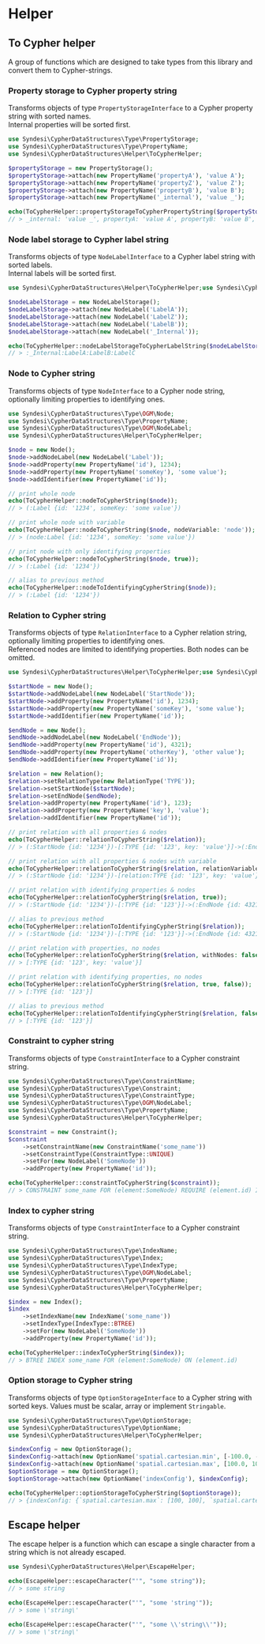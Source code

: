 # Helper

## To Cypher helper

A group of functions which are designed to take types from this library and convert them to Cypher-strings.

### Property storage to Cypher property string

Transforms objects of type `PropertyStorageInterface` to a Cypher property string with sorted names.  
Internal properties will be sorted first.

```php
use Syndesi\CypherDataStructures\Type\PropertyStorage;
use Syndesi\CypherDataStructures\Type\PropertyName;
use Syndesi\CypherDataStructures\Helper\ToCypherHelper;

$propertyStorage = new PropertyStorage();
$propertyStorage->attach(new PropertyName('propertyA'), 'value A');
$propertyStorage->attach(new PropertyName('propertyZ'), 'value Z');
$propertyStorage->attach(new PropertyName('propertyB'), 'value B');
$propertyStorage->attach(new PropertyName('_internal'), 'value _');

echo(ToCypherHelper::propertyStorageToCypherPropertyString($propertyStorage));
// > _internal: 'value _', propertyA: 'value A', propertyB: 'value B', propertyZ: 'value Z'
```

### Node label storage to Cypher label string

Transforms objects of type `NodeLabelInterface` to a Cypher label string with sorted labels.  
Internal labels will be sorted first.

```php
use Syndesi\CypherDataStructures\Helper\ToCypherHelper;use Syndesi\CypherDataStructures\Type\OGM\NodeLabel;use Syndesi\CypherDataStructures\Type\OGM\NodeLabelStorage;

$nodeLabelStorage = new NodeLabelStorage();
$nodeLabelStorage->attach(new NodeLabel('LabelA'));
$nodeLabelStorage->attach(new NodeLabel('LabelZ'));
$nodeLabelStorage->attach(new NodeLabel('LabelB'));
$nodeLabelStorage->attach(new NodeLabel('_Internal'));

echo(ToCypherHelper::nodeLabelStorageToCypherLabelString($nodeLabelStorage));
// > :_Internal:LabelA:LabelB:LabelC
```

### Node to Cypher string

Transforms objects of type `NodeInterface` to a Cypher node string, optionally limiting properties to identifying
ones.

```php
use Syndesi\CypherDataStructures\Type\OGM\Node;
use Syndesi\CypherDataStructures\Type\PropertyName;
use Syndesi\CypherDataStructures\Type\OGM\NodeLabel;
use Syndesi\CypherDataStructures\Helper\ToCypherHelper;

$node = new Node();
$node->addNodeLabel(new NodeLabel('Label'));
$node->addProperty(new PropertyName('id'), 1234);
$node->addProperty(new PropertyName('someKey'), 'some value');
$node->addIdentifier(new PropertyName('id'));

// print whole node
echo(ToCypherHelper::nodeToCypherString($node));
// > (:Label {id: '1234', someKey: 'some value'})

// print whole node with variable
echo(ToCypherHelper::nodeToCypherString($node, nodeVariable: 'node'));
// > (node:Label {id: '1234', someKey: 'some value'})

// print node with only identifying properties
echo(ToCypherHelper::nodeToCypherString($node, true));
// > (:Label {id: '1234'})

// alias to previous method
echo(ToCypherHelper::nodeToIdentifyingCypherString($node));
// > (:Label {id: '1234'})
```

### Relation to Cypher string

Transforms objects of type `RelationInterface` to a Cypher relation string, optionally limiting properties to
identifying ones.  
Referenced nodes are limited to identifying properties. Both nodes can be omitted.

```php
use Syndesi\CypherDataStructures\Helper\ToCypherHelper;use Syndesi\CypherDataStructures\Type\OGM\Node;use Syndesi\CypherDataStructures\Type\OGM\NodeLabel;use Syndesi\CypherDataStructures\Type\OGM\Relation;use Syndesi\CypherDataStructures\Type\OGM\RelationType;use Syndesi\CypherDataStructures\Type\PropertyName;

$startNode = new Node();
$startNode->addNodeLabel(new NodeLabel('StartNode'));
$startNode->addProperty(new PropertyName('id'), 1234);
$startNode->addProperty(new PropertyName('someKey'), 'some value');
$startNode->addIdentifier(new PropertyName('id'));

$endNode = new Node();
$endNode->addNodeLabel(new NodeLabel('EndNode'));
$endNode->addProperty(new PropertyName('id'), 4321);
$endNode->addProperty(new PropertyName('otherKey'), 'other value');
$endNode->addIdentifier(new PropertyName('id'));

$relation = new Relation();
$relation->setRelationType(new RelationType('TYPE'));
$relation->setStartNode($startNode);
$relation->setEndNode($endNode);
$relation->addProperty(new PropertyName('id'), 123);
$relation->addProperty(new PropertyName('key'), 'value');
$relation->addIdentifier(new PropertyName('id'));

// print relation with all properties & nodes
echo(ToCypherHelper::relationToCypherString($relation));
// > (:StartNode {id: '1234'})-[:TYPE {id: '123', key: 'value'}]->(:EndNode {id: 4321})

// print relation with all properties & nodes with variable
echo(ToCypherHelper::relationToCypherString($relation, relationVariable: 'relation'));
// > (:StartNode {id: '1234'})-[relation:TYPE {id: '123', key: 'value'}]->(:EndNode {id: 4321})

// print relation with identifying properties & nodes
echo(ToCypherHelper::relationToCypherString($relation, true));
// > (:StartNode {id: '1234'})-[:TYPE {id: '123'}]->(:EndNode {id: 4321})

// alias to previous method
echo(ToCypherHelper::relationToIdentifyingCypherString($relation));
// > (:StartNode {id: '1234'})-[:TYPE {id: '123'}]->(:EndNode {id: 4321})

// print relation with properties, no nodes
echo(ToCypherHelper::relationToCypherString($relation, withNodes: false));
// > [:TYPE {id: '123', key: 'value'}]

// print relation with identifying properties, no nodes
echo(ToCypherHelper::relationToCypherString($relation, true, false));
// > [:TYPE {id: '123'}]

// alias to previous method
echo(ToCypherHelper::relationToIdentifyingCypherString($relation, false));
// > [:TYPE {id: '123'}]
```

### Constraint to cypher string

Transforms objects of type `ConstraintInterface` to a Cypher constraint string.

```php
use Syndesi\CypherDataStructures\Type\ConstraintName;
use Syndesi\CypherDataStructures\Type\Constraint;
use Syndesi\CypherDataStructures\Type\ConstraintType;
use Syndesi\CypherDataStructures\Type\OGM\NodeLabel;
use Syndesi\CypherDataStructures\Type\PropertyName;
use Syndesi\CypherDataStructures\Helper\ToCypherHelper;

$constraint = new Constraint();
$constraint
    ->setConstraintName(new ConstraintName('some_name'))
    ->setConstraintType(ConstraintType::UNIQUE)
    ->setFor(new NodeLabel('SomeNode'))
    ->addProperty(new PropertyName('id'));

echo(ToCypherHelper::constraintToCypherString($constraint));
// > CONSTRAINT some_name FOR (element:SomeNode) REQUIRE (element.id) IS UNIQUE
```

### Index to cypher string

Transforms objects of type `ConstraintInterface` to a Cypher constraint string.

```php
use Syndesi\CypherDataStructures\Type\IndexName;
use Syndesi\CypherDataStructures\Type\Index;
use Syndesi\CypherDataStructures\Type\IndexType;
use Syndesi\CypherDataStructures\Type\OGM\NodeLabel;
use Syndesi\CypherDataStructures\Type\PropertyName;
use Syndesi\CypherDataStructures\Helper\ToCypherHelper;

$index = new Index();
$index
    ->setIndexName(new IndexName('some_name'))
    ->setIndexType(IndexType::BTREE)
    ->setFor(new NodeLabel('SomeNode'))
    ->addProperty(new PropertyName('id'));

echo(ToCypherHelper::indexToCypherString($index));
// > BTREE INDEX some_name FOR (element:SomeNode) ON (element.id)
```

### Option storage to Cypher string

Transforms objects of type `OptionStorageInterface` to a Cypher string with sorted keys. Values must be scalar, array or
implement `Stringable`.

```php
use Syndesi\CypherDataStructures\Type\OptionStorage;
use Syndesi\CypherDataStructures\Type\OptionName;
use Syndesi\CypherDataStructures\Helper\ToCypherHelper;

$indexConfig = new OptionStorage();
$indexConfig->attach(new OptionName('spatial.cartesian.min', [-100.0, -100.0]));
$indexConfig->attach(new OptionName('spatial.cartesian.max', [100.0, 100.0]));
$optionStorage = new OptionStorage();
$optionStorage->attach(new OptionName('indexConfig'), $indexConfig);

echo(ToCypherHelper::optionStorageToCypherString($optionStorage));
// > {indexConfig: {`spatial.cartesian.max`: [100, 100], `spatial.cartesian.min`: [-100, -100]}}
```

## Escape helper

The escape helper is a function which can escape a single character from a string which is not already escaped.

```php
use Syndesi\CypherDataStructures\Helper\EscapeHelper;

echo(EscapeHelper::escapeCharacter("'", "some string"));
// > some string

echo(EscapeHelper::escapeCharacter("'", "some 'string'"));
// > some \'string\'

echo(EscapeHelper::escapeCharacter("'", "some \\'string\\'"));
// > some \'string\'
```
